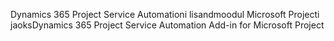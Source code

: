 <span data-ttu-id="d1bf9-101">Dynamics 365 Project Service Automationi lisandmoodul Microsoft Projecti jaoks</span><span class="sxs-lookup"><span data-stu-id="d1bf9-101">Dynamics 365 Project Service Automation Add-in for Microsoft Project</span></span>